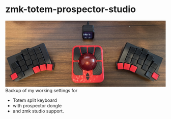 # zmk-totem-prospector-studio
![current setup](other/IMG_5995.jpg)
Backup of my working settings for
* Totem split keyboard
* with prospector dongle
* and zmk studio support.
